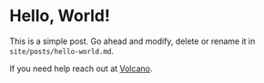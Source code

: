 <!--
* Title: Hello, World post!
* Description: This is your first Volcano post.
-->

# Hello, World!

This is a simple post. Go ahead and modify, delete or rename it in `site/posts/hello-world.md`.

If you need help reach out at [Volcano](https://github.com/sebastianks/volcano).
